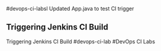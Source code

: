 #devops-ci-labsl
Updated App.java to test CI trigger
## Triggering Jenkins CI Build

Triggering Jenkins CI Build
#devops-ci-lab
#DevOps CI Labs
#
